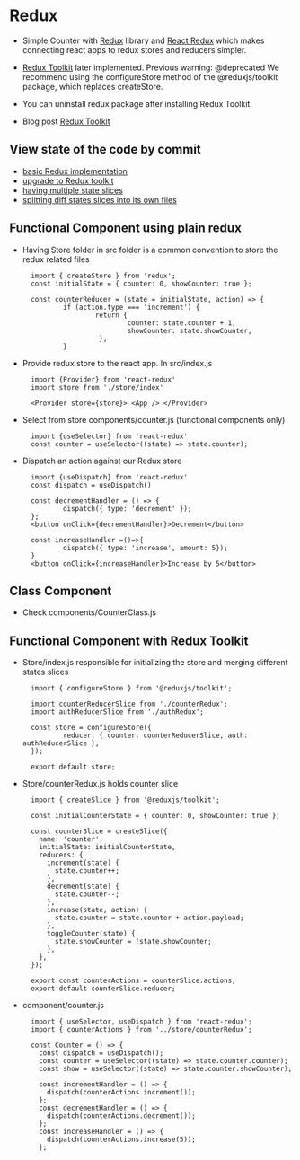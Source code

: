 # Redux

- Simple Counter with [Redux](https://redux.js.org/) library and [React Redux](https://react-redux.js.org/) which makes connecting react apps to redux stores and reducers simpler.
- [Redux Toolkit](https://redux-toolkit.js.org/) later implemented. Previous warning: @deprecated
  We recommend using the configureStore method of the @reduxjs/toolkit package, which replaces createStore.
- You can uninstall redux package after installing Redux Toolkit.

- Blog post [Redux Toolkit](https://blog.openreplay.com/redux-is-dead-long-live-redux-toolkit)

## View state of the code by commit

- [basic Redux implementation](https://github.com/Luis0lo/React-Projects/tree/605ca230e246561f0e583dd6e0ee4edd3ef9d108/Redux%20Counter)
- [upgrade to Redux toolkit](https://github.com/Luis0lo/React-Projects/tree/a23a0df7ed29ea6ece8adef982f339a59f2dc724/Redux%20Counter)
- [having multiple state slices](https://github.com/Luis0lo/React-Projects/tree/495cb7760e51f791b830b4b6a29ab836e7c6c850/Redux%20Counter)
- [splitting diff states slices into its own files](https://github.com/Luis0lo/React-Projects/tree/ca44bc0aa7ac40c46ac33f60a801c7f52a15e858/Redux%20Counter)

## Functional Component using plain redux

- Having Store folder in src folder is a common convention to store the redux related files

        import { createStore } from 'redux';
        const initialState = { counter: 0, showCounter: true };

        const counterReducer = (state = initialState, action) => {
                if (action.type === 'increment') {
                        return {
                                counter: state.counter + 1,
                                showCounter: state.showCounter,
                         };
                }

- Provide redux store to the react app. In src/index.js

        import {Provider} from 'react-redux'
        import store from './store/index'

        <Provider store={store}> <App /> </Provider>

- Select from store components/counter.js (functional components only)

        import {useSelector} from 'react-redux'
        const counter = useSelector((state) => state.counter);

- Dispatch an action against our Redux store

        import {useDispatch} from 'react-redux'
        const dispatch = useDispatch()

        const decrementHandler = () => {
                dispatch({ type: 'decrement' });
        };
        <button onClick={decrementHandler}>Decrement</button>

        const increaseHandler =()=>{
                dispatch({ type: 'increase', amount: 5});
        }
        <button onClick={increaseHandler}>Increase by 5</button>

## Class Component

- Check components/CounterClass.js

## Functional Component with Redux Toolkit

- Store/index.js responsible for initializing the store and merging different states slices

        import { configureStore } from '@reduxjs/toolkit';

        import counterReducerSlice from './counterRedux';
        import authReducerSlice from './authRedux';

        const store = configureStore({
                reducer: { counter: counterReducerSlice, auth: authReducerSlice },
        });

        export default store;

- Store/counterRedux.js holds counter slice

        import { createSlice } from '@reduxjs/toolkit';

        const initialCounterState = { counter: 0, showCounter: true };

        const counterSlice = createSlice({
          name: 'counter',
          initialState: initialCounterState,
          reducers: {
            increment(state) {
              state.counter++;
            },
            decrement(state) {
              state.counter--;
            },
            increase(state, action) {
              state.counter = state.counter + action.payload;
            },
            toggleCounter(state) {
              state.showCounter = !state.showCounter;
            },
          },
        });

        export const counterActions = counterSlice.actions;
        export default counterSlice.reducer;

- component/counter.js

        import { useSelector, useDispatch } from 'react-redux';
        import { counterActions } from '../store/counterRedux';

        const Counter = () => {
          const dispatch = useDispatch();
          const counter = useSelector((state) => state.counter.counter);
          const show = useSelector((state) => state.counter.showCounter);

          const incrementHandler = () => {
            dispatch(counterActions.increment());
          };
          const decrementHandler = () => {
            dispatch(counterActions.decrement());
          };
          const increaseHandler = () => {
            dispatch(counterActions.increase(5));
          };
